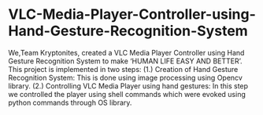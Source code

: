 # VLC-Media-Player-Controller-using-Hand-Gesture-Recognition-System
We,Team Kryptonites, created a VLC Media Player Controller using Hand Gesture Recognition System to make ‘HUMAN LIFE EASY AND BETTER’.  
This project is implemented in two steps: 
(1.) Creation of Hand Gesture Recognition System: This is done using image processing using Opencv library. 
(2.) Controlling VLC Media Player using hand gestures: In this step we controlled the player using shell commands which were evoked using python commands through OS library.
